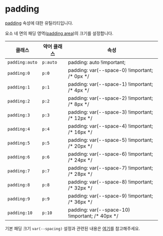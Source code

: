 # padding

[padding](https://developer.mozilla.org/en-US/docs/Web/CSS/padding) 속성에 대한 유틸리티입니다.

요소 네 면의 패딩 영역([padding area](https://developer.mozilla.org/en-US/docs/Web/CSS/CSS_box_model/Introduction_to_the_CSS_box_model#padding_area))의 크기를 설정합니다.

<table>
  <thead>
    <tr>
      <th scope="col">클래스</th>
      <th scope="col">약어 클래스</th>
      <th scope="col">속성</th>
    </tr>
  </thead>
  <tbody>
<tr>
  <td><code>padding:auto</code></td>
  <td><code>p:auto</code></td>
  <td><span class="code">padding: auto !important;</span></td>
</tr>

<tr>
  <td><code>padding:0</code></td>
  <td><code>p:0</code></td>
  <td><span class="code">padding: var(--space-0) !important;</span> <span class="c:weak">/* 0px */</span></td>
</tr>

<tr>
  <td><code>padding:1</code></td>
  <td><code>p:1</code></td>
  <td><span class="code">padding: var(--space-1) !important;</span> <span class="c:weak">/* 4px */</span></td>
</tr>

<tr>
  <td><code>padding:2</code></td>
  <td><code>p:2</code></td>
  <td><span class="code">padding: var(--space-2) !important;</span> <span class="c:weak">/* 8px */</span></td>
</tr>

<tr>
  <td><code>padding:3</code></td>
  <td><code>p:3</code></td>
  <td><span class="code">padding: var(--space-3) !important;</span> <span class="c:weak">/* 12px */</span></td>
</tr>

<tr>
  <td><code>padding:4</code></td>
  <td><code>p:4</code></td>
  <td><span class="code">padding: var(--space-4) !important;</span> <span class="c:weak">/* 16px */</span></td>
</tr>

<tr>
  <td><code>padding:5</code></td>
  <td><code>p:5</code></td>
  <td><span class="code">padding: var(--space-5) !important;</span> <span class="c:weak">/* 20px */</span></td>
</tr>

<tr>
  <td><code>padding:6</code></td>
  <td><code>p:6</code></td>
  <td><span class="code">padding: var(--space-6) !important;</span> <span class="c:weak">/* 24px */</span></td>
</tr>

<tr>
  <td><code>padding:7</code></td>
  <td><code>p:7</code></td>
  <td><span class="code">padding: var(--space-7) !important;</span> <span class="c:weak">/* 28px */</span></td>
</tr>

<tr>
  <td><code>padding:8</code></td>
  <td><code>p:8</code></td>
  <td><span class="code">padding: var(--space-8) !important;</span> <span class="c:weak">/* 32px */</span></td>
</tr>

<tr>
  <td><code>padding:9</code></td>
  <td><code>p:9</code></td>
  <td><span class="code">padding: var(--space-9) !important;</span> <span class="c:weak">/* 36px */</span></td>
</tr>

<tr>
  <td><code>padding:10</code></td>
  <td><code>p:10</code></td>
  <td><span class="code">padding: var(--space-10) !important;</span> <span class="c:weak">/* 40px */</span></td>
</tr>

  </tbody>

</table>

기본 패딩 크기 `var(--spacing)` 설정과 관련된 내용은 [여기](/guide/css-variable-list.html#gap)를 참고해주세요.
